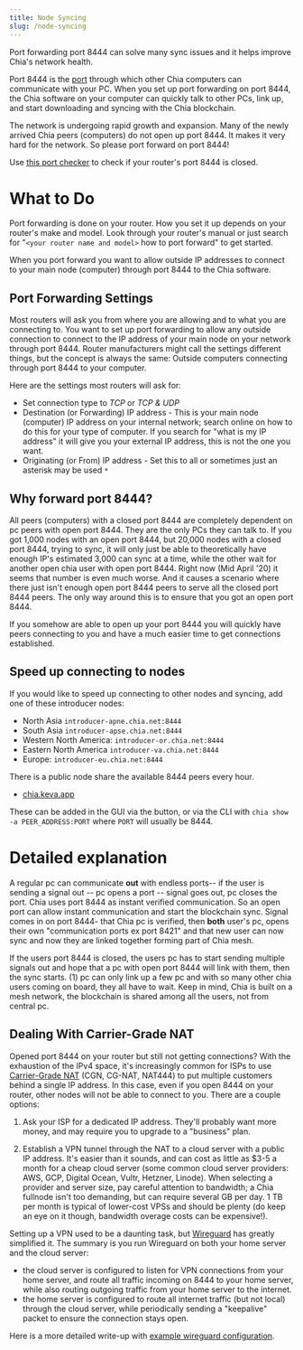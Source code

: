 ```yaml
---
title: Node Syncing
slug: /node-syncing
---
```


Port forwarding port 8444 can solve many sync issues and it helps improve Chia's network health.

Port 8444 is the [port](https://en.wikipedia.org/wiki/Port_%28computer_networking%29) through which other Chia computers can communicate with your PC. When you set up port forwarding on port 8444, the Chia software on your computer can quickly talk to other PCs, link up, and start downloading and syncing with the Chia blockchain.

The network is undergoing rapid growth and expansion. Many of the newly arrived Chia peers (computers) do not open up port 8444. It makes it very hard for the network. So please port forward on port 8444!

Use [this port checker](https://portchecker.co/) to check if your router's port 8444 is closed.

# What to Do

Port forwarding is done on your router. How you set it up depends on your router's make and model. Look through your router's manual or just search for "`<your router name and model>` how to port forward" to get started.

When you port forward you want to allow outside IP addresses to connect to your main node (computer) through port 8444 to the Chia software.

## Port Forwarding Settings

Most routers will ask you from where you are allowing and to what you are connecting to. You want to set up port forwarding to allow any outside connection to connect to the IP address of your main node on your network through port 8444. Router manufacturers might call the settings different things, but the concept is always the same: Outside computers connecting through port 8444 to your computer.

Here are the settings most routers will ask for:

- Set connection type to _TCP_ or _TCP & UDP_
- Destination (or Forwarding) IP address - This is your main node (computer) IP address on your internal network; search online on how to do this for your type of computer. If you search for "what is my IP address" it will give you your external IP address, this is not the one you want.
- Originating (or From) IP address - Set this to all or sometimes just an asterisk may be used `*`

## Why forward port 8444?

All peers (computers) with a closed port 8444 are completely dependent on pc peers with open port 8444. They are the only PCs they can talk to. If you got 1,000 nodes with an open port 8444, but 20,000 nodes with a closed port 8444, trying to sync, it will only just be able to theoretically have enough IP's estimated 3,000 can sync at a time, while the other wait for another open chia user with open port 8444. Right now (Mid April '20) it seems that number is even much worse. And it causes a scenario where there just isn't enough open port 8444 peers to serve all the closed port 8444 peers. The only way around this is to ensure that you got an open port 8444.

If you somehow are able to open up your port 8444 you will quickly have peers connecting to you and have a much easier time to get connections established.

## Speed up connecting to nodes

If you would like to speed up connecting to other nodes and syncing, add one of these introducer nodes:

- North Asia `introducer-apne.chia.net:8444`
- South Asia `introducer-apse.chia.net:8444`
- Western North America: `introducer-or.chia.net:8444`
- Eastern North America `introducer-va.chia.net:8444`
- Europe: `introducer-eu.chia.net:8444`

There is a public node share the available 8444 peers every hour.

- [chia.keva.app](https://chia.keva.app)

These can be added in the GUI via the button, or via the CLI with `chia show -a PEER_ADDRESS:PORT` where `PORT` will usually be 8444.

# Detailed explanation

A regular pc can communicate **out** with endless ports-- if the user is sending a signal out -- pc opens a port -- signal goes out, pc closes the port.
Chia uses port 8444 as instant verified communication. So an open port can allow instant communication and start the blockchain sync. Signal comes in on port 8444- that Chia pc is verified, then **both** user's pc, opens their own "communication ports ex port 8421" and that new user can now sync and now they are linked together forming part of Chia mesh.

If the users port 8444 is closed, the users pc has to start sending multiple signals out and hope that a pc with open port 8444 will link with them, then the sync starts. (1) pc can only link up a few pc and with so many other chia users coming on board, they all have to wait. Keep in mind, Chia is built on a mesh network, the blockchain is shared among all the users, not from central pc.

## Dealing With Carrier-Grade NAT

Opened port 8444 on your router but still not getting connections? With the exhaustion of the IPv4 space, it's increasingly common for ISPs to use [Carrier-Grade NAT](https://en.wikipedia.org/wiki/Carrier-grade_NAT) (CGN, CG-NAT, NAT444) to put multiple customers behind a single IP address. In this case, even if you open 8444 on your router, other nodes will not be able to connect to you. There are a couple options:

1. Ask your ISP for a dedicated IP address. They'll probably want more money, and may require you to upgrade to a "business" plan.

2. Establish a VPN tunnel through the NAT to a cloud server with a public IP address. It's easier than it sounds, and can cost as little as $3-5 a month for a cheap cloud server (some common cloud server providers: AWS, GCP, Digital Ocean, Vultr, Hetzner, Linode). When selecting a provider and server size, pay careful attention to bandwidth; a Chia fullnode isn't too demanding, but can require several GB per day. 1 TB per month is typical of lower-cost VPSs and should be plenty (do keep an eye on it though, bandwidth overage costs can be expensive!).

Setting up a VPN used to be a daunting task, but [Wireguard](https://www.wireguard.com) has greatly simplified it. The summary is you run Wireguard on both your home server and the cloud server:

- the cloud server is configured to listen for VPN connections from your home server, and route all traffic incoming on 8444 to your home server, while also routing outgoing traffic from your home server to the internet.
- the home server is configured to route all internet traffic (but not local) through the cloud server, while periodically sending a "keepalive" packet to ensure the connection stays open.

Here is a more detailed write-up with [example wireguard configuration](https://www.kmr.me/posts/wireguard/).
